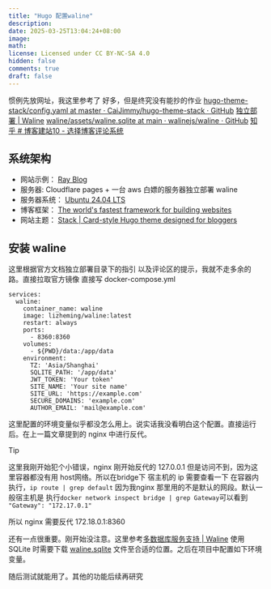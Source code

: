 ```yaml
---
title: "Hugo 配置waline"
description: 
date: 2025-03-25T13:04:24+08:00
image: 
math: 
license: Licensed under CC BY-NC-SA 4.0
hidden: false
comments: true
draft: false
---
```


惯例先放网址，我这里参考了 好多，但是终究没有能抄的作业
[hugo-theme-stack/config.yaml at master · CaiJimmy/hugo-theme-stack · GitHub](https://github.com/CaiJimmy/hugo-theme-stack/blob/master/config.yaml#L38)
 [独立部署 \| Waline](https://waline.js.org/guide/deploy/vps.html)
 [waline/assets/waline.sqlite at main · walinejs/waline · GitHub](https://github.com/walinejs/waline/blob/main/assets/waline.sqlite)
 [知乎 # 博客建站10 - 选择博客评论系统](https://zhuanlan.zhihu.com/p/17088061312)
## 系统架构
- 网站示例： [Ray Blog](https://blog.anluoying.com/)
- 服务器: Cloudflare pages + 一台 aws 白嫖的服务器独立部署 waline
- 服务器系统： [Ubuntu 24.04 LTS](https://zhida.zhihu.com/search?content_id=252439408&content_type=Article&match_order=1&q=Ubuntu+24.04+LTS&zhida_source=entity)
- 博客框架： [The world's fastest framework for building websites](https://gohugo.io/)
- 网站主题： [Stack \| Card-style Hugo theme designed for bloggers](https://stack.jimmycai.com/)

## 安装 waline

这里根据官方文档独立部署目录下的指引 以及评论区的提示，我就不走多余的路。直接拉取官方镜像
直接写 docker-compose.yml
```
services:
  waline:
    container_name: waline
    image: lizheming/waline:latest
    restart: always
    ports:
      - 8360:8360
    volumes:
      - ${PWD}/data:/app/data
    environment: 
	  TZ: 'Asia/Shanghai' 
	  SQLITE_PATH: '/app/data' 
	  JWT_TOKEN: 'Your token' 
	  SITE_NAME: 'Your site name' 
	  SITE_URL: 'https://example.com' 
	  SECURE_DOMAINS: 'example.com' 
	  AUTHOR_EMAIL: 'mail@example.com'
```
这里配置的环境变量似乎都没怎么用上。说实话我没看明白这个配置。直接运行后。在上一篇文章提到的 nginx 中进行反代。

>[!TIP]
>这里我刚开始犯个小错误，nginx 刚开始反代的 127.0.0.1 但是访问不到，因为这里容器都没有用 host网络。所以在bridge下 宿主机的 ip 需要查看一下
>在容器内执行，`ip route | grep default`
>因为我nginx 那里用的不是默认的网段。默认一般宿主机是
>执行`docker network inspect bridge | grep Gateway`可以看到
>`"Gateway": "172.17.0.1"`

所以 nginx 需要反代 172.18.0.1:8360

还有一点很重要。刚开始没注意。这里参考[多数据库服务支持 \| Waline](https://waline.js.org/guide/database.html#tidb)
使用 SQLite 时需要下载 [waline.sqlite](https://github.com/walinejs/waline/blob/main/assets/waline.sqlite) 文件至合适的位置。之后在项目中配置如下环境变量。

随后测试就能用了。其他的功能后续再研究